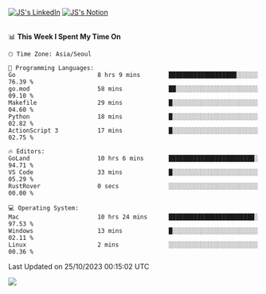 
[![JS's LinkedIn](https://img.shields.io/badge/LinkedIn-blue?style=for-the-badge&logo=linkedin)](https://www.linkedin.com/in/jaeseung-lee-5a2a32139/) 
[![JS's Notion](https://img.shields.io/badge/Notion-black?style=for-the-badge&logo=notion)](https://bit.ly/ljswiki1) <br><br>
<!-- ![JS's GitHub stats](https://github-readme-stats-lemon-five.vercel.app/api?username=tkxkd0159&hide=contribs,prs,stars,issues&show_icons=true&theme=react&include_all_commits=true)   -->
<!-- ![Top Langs](https://github-readme-stats-lemon-five.vercel.app/api/top-langs/?username=tkxkd0159&layout=compact&hide=jupyter%20notebook,scss,html,css&langs_count=10)  -->


<!--START_SECTION:waka-->
📊 **This Week I Spent My Time On** 

```text
🕑︎ Time Zone: Asia/Seoul

💬 Programming Languages: 
Go                       8 hrs 9 mins        ███████████████████░░░░░░   76.39 % 
go.mod                   58 mins             ██░░░░░░░░░░░░░░░░░░░░░░░   09.10 % 
Makefile                 29 mins             █░░░░░░░░░░░░░░░░░░░░░░░░   04.60 % 
Python                   18 mins             █░░░░░░░░░░░░░░░░░░░░░░░░   02.82 % 
ActionScript 3           17 mins             █░░░░░░░░░░░░░░░░░░░░░░░░   02.75 % 

🔥 Editors: 
GoLand                   10 hrs 6 mins       ████████████████████████░   94.71 % 
VS Code                  33 mins             █░░░░░░░░░░░░░░░░░░░░░░░░   05.29 % 
RustRover                0 secs              ░░░░░░░░░░░░░░░░░░░░░░░░░   00.00 % 

💻 Operating System: 
Mac                      10 hrs 24 mins      ████████████████████████░   97.53 % 
Windows                  13 mins             █░░░░░░░░░░░░░░░░░░░░░░░░   02.11 % 
Linux                    2 mins              ░░░░░░░░░░░░░░░░░░░░░░░░░   00.36 % 
```


 Last Updated on 25/10/2023 00:15:02 UTC
<!--END_SECTION:waka-->

<a href="https://github.com/tkxkd0159/dsalgo">
  <img align="center" src="https://github-readme-stats-lemon-five.vercel.app/api/pin/?username=tkxkd0159&repo=dsalgo&theme=react" />
</a>


<!---
- 🔭 I’m currently working on ...
- 🌱 I’m currently learning blockchain and distributed network
- 👯 I’m looking to collaborate on ...
- 🤔 I’m looking for help with ...
- 💬 Ask me about ...
- 📫 How to reach me: ...
- 😄 Pronouns: ...
- ⚡ Fun fact: ...
-->
